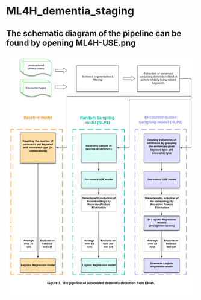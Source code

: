 # ML4H_dementia_staging
## The schematic diagram of the pipeline can be found by opening ML4H-USE.png
![alt text](https://github.com/samadamini/ML4H_dementia_staging/blob/main/ML4H-USE_diagram.png?raw=true)
